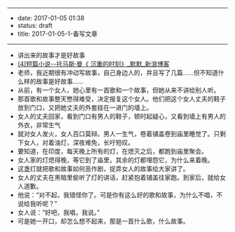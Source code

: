 - --
- date: 2017-01-05 01:38
- status: draft
- title: 2017-01-05-1-备写文章
- --
- 讲出来的故事才是好故事
- [(4)短篇小说--托马斯·曼《 沉重的时刻》_默默_新浪博客](http://blog.sina.com.cn/s/blog_a24530ab01019wdl.html)
- 老师，我近期很有冲动写故事，自己身边人的，并且写了几篇……但不知道什么样的故事是好故事……
- 从前，有一个女人，她心里有一首歌和一个故事，但她从来不讲给别人听。
- 那首歌和故事整天憋得难受，决定报复这个女人。他们把这个女人丈夫的鞋子放到门口，又把她丈夫的外套挂在一进门的墙上。
- 女人的丈夫回家，看到门口有男人的鞋子，顿时起疑心，又看到墙上有男人的外衣，非常生气
- 就对女人发火，女人百口莫辩。男人一生气，卷着铺盖卷到庙里睡觉了。只剩下女人，对着油灯，深夜难免，长吁短叹。
- 要知道，在印度，每天晚上所有的灯，在熄灭之后，都跑到庙里聚会。
- 女人家的灯熄得晚，等它到了庙里，其余的灯都埋怨它，为什么来着晚。
- 这盏灯就把歌和故事如何恶作剧，捉弄女人的故事给大家讲了。
- 女人的丈夫在黑暗里偷听了灯的讲话，赶紧抱着铺盖往家跑。到家后，就给女人道歉。
- 他说：“对不起，我错怪你了。可是你有这么好的歌和故事，为什么不唱，不说给我听呢？”
- 女人说：“好吧，我唱，我说。”
- 可是她一开口，却怎么想不起来，那是一首什么歌，什么故事。

